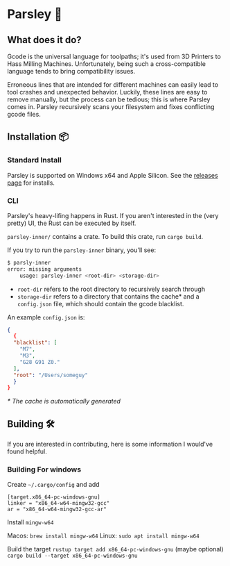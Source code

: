 # Parsley 🍃

## What does it do?
Gcode is the universal language for toolpaths; it's used from 3D Printers to Hass Milling Machines. Unfortunately, being such a cross-compatible language tends to bring compatibility issues.

Erroneous lines that are intended for different machines can easily lead to tool crashes and unexpected behavior. Luckily, these lines are easy to remove manually, but the process can be tedious; this is where Parsley comes in. Parsley recursively scans your filesystem and fixes conflicting gcode files.

## Installation 📦

### Standard Install
Parsley is supported on Windows x64 and Apple Silicon. See the [releases page]() for installs.
### CLI
Parsley's heavy-lifing happens in Rust. If you aren't interested in the (very pretty) UI, the Rust can be executed by itself.

`parsley-inner/` contains a crate. To build this crate, run `cargo build`. 

If you try to run the `parsley-inner` binary, you'll see:
``` bash
$ parsly-inner
error: missing arguments
    usage: parsley-inner <root-dir> <storage-dir>
```
- `root-dir` refers to the root directory to recursively search through
- `storage-dir` refers to a directory that contains the cache* and a `config.json` file, which should contain the gcode blacklist.

An example `config.json` is:
```json
{
  {
  "blacklist": [
    "M7",
    "M3",
    "G28 G91 Z0."
  ],
  "root": "/Users/someguy"
  }
}
```

_* The cache is automatically generated_


## Building 🛠️
If you are interested in contributing, here is some information I would've found helpful.

### Building For windows

Create `~/.cargo/config` and add

```
[target.x86_64-pc-windows-gnu]
linker = "x86_64-w64-mingw32-gcc"
ar = "x86_64-w64-mingw32-gcc-ar"
```

Install `mingw-w64`

Macos: `brew install mingw-w64`
Linux: `sudo apt install mingw-w64`

Build the target
`rustup target add x86_64-pc-windows-gnu` (maybe optional)
`cargo build --target x86_64-pc-windows-gnu`
